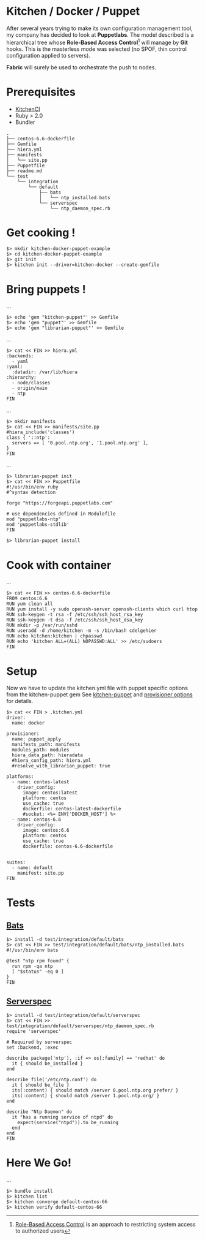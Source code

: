 Kitchen / Docker / Puppet
===================

After several years trying to make its own configuration management tool, my 	company has decided to look at **Puppetlabs**.
The model described is a hierarchical tree whose **Role-Based Access Control**[^RBAC] will manage by **Git** hooks. This is the masterless mode was selected (no SPOF, thin control configuration applied to servers).

**Fabric** will surely be used to orchestrate the push to nodes.

Prerequisites
=============

- [KitchenCI](http://kitchen.ci/) 
- Ruby > 2.0
- Bundler

```
.
├── centos-6.6-dockerfile
├── Gemfile
├── hiera.yml
├── manifests
│   └── site.pp
├── Puppetfile
├── readme.md
└── test
    └── integration
        └── default
            ├── bats
            │   └── ntp_installed.bats
            └── serverspec
                └── ntp_daemon_spec.rb
```
Get cooking !
=============

```
$> mkdir kitchen-docker-puppet-example
$> cd kitchen-docker-puppet-example
$> git init
$> kitchen init --driver=kitchen-docker --create-gemfile
```

Bring puppets !
===============

...

```
$> echo 'gem "kitchen-puppet"' >> Gemfile
$> echo 'gem "puppet"' >> Gemfile
$> echo 'gem "librarian-puppet"' >> Gemfile
```
...
```
$> cat << FIN >> hiera.yml
:backends:
  - yaml
:yaml:
  :datadir: /var/lib/hiera
:hierarchy:
  - node/classes
  - origin/main
  - ntp
FIN
```
...
```
$> mkdir manifests
$> cat << FIN >> manifests/site.pp
#hiera_include('classes')
class { '::ntp':
  servers => [ '0.pool.ntp.org', '1.pool.ntp.org' ],
}
FIN
```
...
```
$> librarian-puppet init
$> cat << FIN >> Puppetfile
#!/usr/bin/env ruby
#^syntax detection

forge "https://forgeapi.puppetlabs.com"

# use dependencies defined in Modulefile
mod "puppetlabs-ntp"
mod 'puppetlabs-stdlib'
FIN

$> librarian-puppet install
```

Cook with container
===================

...
```
$> cat << FIN >> centos-6.6-dockerfile
FROM centos:6.6
RUN yum clean all
RUN yum install -y sudo openssh-server openssh-clients which curl htop
RUN ssh-keygen -t rsa -f /etc/ssh/ssh_host_rsa_key
RUN ssh-keygen -t dsa -f /etc/ssh/ssh_host_dsa_key
RUN mkdir -p /var/run/sshd
RUN useradd -d /home/kitchen -m -s /bin/bash cdelgehier
RUN echo kitchen:kitchen | chpasswd
RUN echo 'kitchen ALL=(ALL) NOPASSWD:ALL' >> /etc/sudoers
FIN
```

Setup
=====

Now we have to update the kitchen.yml file with puppet specific options from the kitchen-puppet gem See [kitchen-puppet](https://github.com/neillturner/kitchen-puppet) and [provisioner options](https://github.com/neillturner/kitchen-puppet/blob/master/provisioner_options.md) for details.
```
$> cat << FIN > .kitchen.yml
driver:
  name: docker

provisioner:
  name: puppet_apply
  manifests_path: manifests
  modules_path: modules
  hiera_data_path: hieradata
  #hiera_config_path: hiera.yml
  #resolve_with_librarian_puppet: true

platforms:
  - name: centos-latest
    driver_config:
      image: centos:latest
      platform: centos 
      use_cache: true
      dockerfile: centos-latest-dockerfile
      #socket: <%= ENV['DOCKER_HOST'] %>
  - name: centos-6.6
    driver_config:
      image: centos:6.6
      platform: centos 
      use_cache: true
      dockerfile: centos-6.6-dockerfile


suites:
  - name: default
    manifest: site.pp
FIN
```

Tests
=====

[Bats](https://github.com/sstephenson/bats)
----------
```
$> install -d test/integration/default/bats
$> cat << FIN >> test/integration/default/bats/ntp_installed.bats
#!/usr/bin/env bats

@test "ntp rpm found" {
  run rpm -qa ntp
  [ "$status" -eq 0 ]
}
FIN
```

[Serverspec](http://serverspec.org/)
----------

```
$> install -d test/integration/default/serverspec
$> cat << FIN >> test/integration/default/serverspec/ntp_daemon_spec.rb 
require 'serverspec'

# Required by serverspec
set :backend, :exec

describe package('ntp'), :if => os[:family] == 'redhat' do
  it { should be_installed }
end

describe file('/etc/ntp.conf') do
  it { should be_file }
  its(:content) { should match /server 0.pool.ntp.org prefer/ }
  its(:content) { should match /server 1.pool.ntp.org/ }
end

describe "Ntp Daemon" do
  it "has a running service of ntpd" do
    expect(service("ntpd")).to be_running
  end
end
FIN
```

<i class="icon-cog"></i>Here We Go! 
=====
...
```
$> bundle install
$> kitchen list
$> kitchen converge default-centos-66
$> kitchen verify default-centos-66
```


[^RBAC]: [Role-Based Access Control](http://en.wikipedia.org/wiki/Role-based_access_control)  is an approach to restricting system access to authorized users




